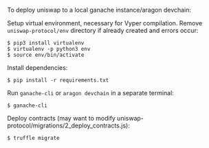 To deploy uniswap to a local ganache instance/aragon devchain:

Setup virtual environment, necessary for Vyper compilation. Remove `uniswap-protocol/env` directory if already created and errors occur:
```
$ pip3 install virtualenv
$ virtualenv -p python3 env
$ source env/bin/activate
```

Install dependencies:
```
$ pip install -r requirements.txt
```

Run `ganache-cli` or `aragon devchain` in a separate terminal:
```
$ ganache-cli
```

Deploy contracts (may want to modify uniswap-protocol/migrations/2_deploy_contracts.js):
```
$ truffle migrate
```
